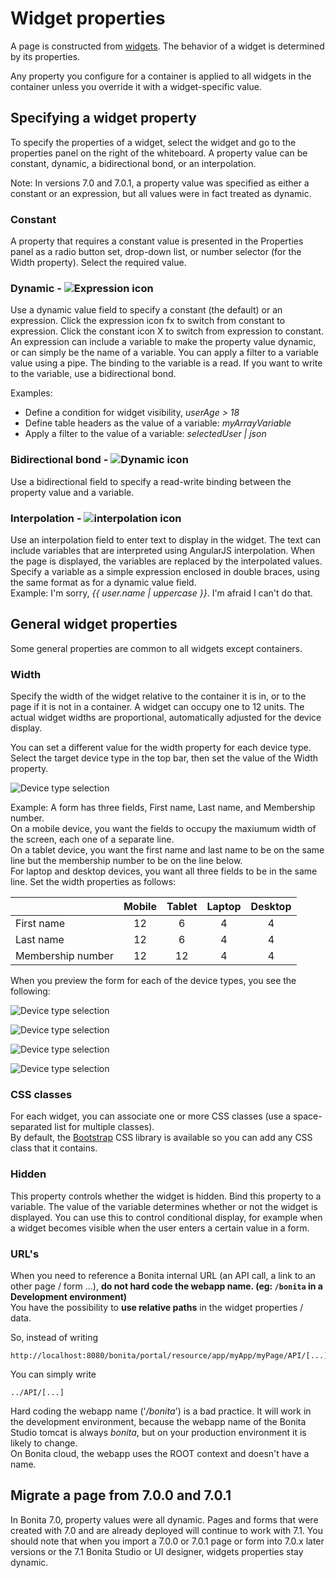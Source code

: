
# Widget properties

A page is constructed from [widgets](widgets.md). The behavior of a widget is determined by its properties.

Any property you configure for a container is applied to all widgets in the container unless you override it with a widget-specific value.

## Specifying a widget property

To specify the properties of a widget, select the widget and go to the properties panel on the right of the whiteboard. A property value can be constant, dynamic, a bidirectional bond, or an interpolation.

Note: In versions 7.0 and 7.0.1, a property value was specified as either a constant or an expression, but all values were in fact treated as dynamic. 

### Constant

A property that requires a constant value is presented in the Properties panel as a radio button set, drop-down list, or number selector (for the Width property). Select the required value.

### Dynamic - ![Expression icon](images/images-6_0/UID-property-bond-expression.svg)

Use a dynamic value field to specify a constant (the default) or an expression. Click the expression icon fx to switch from constant to expression. Click the constant icon X to switch from expression to constant. An expression can include a variable to make the property value dynamic, or can simply be the name of a variable. You can apply a filter to a variable value using a pipe. The binding to the
variable is a read. If you want to write to the variable, use a bidirectional bond. 

Examples:

* Define a condition for widget visibility, _userAge \> 18_
* Define table headers as the value of a variable: _myArrayVariable_
* Apply a filter to the value of a variable: _selectedUser | json_

### Bidirectional bond - ![Dynamic icon](images/images-6_0/UID-property-bond-chain.png)

Use a bidirectional field to specify a read-write binding between the property value and a variable.

### Interpolation - ![interpolation icon](images/images-6_0/UID-property-bond-interpolation.png)

Use an interpolation field to enter text to display in the widget. The text can include variables that are interpreted using AngularJS interpolation. When the page is displayed, the variables are replaced by the interpolated values. Specify a variable as a simple expression enclosed in double braces, using the same format as for a dynamic value field.  
Example: I'm sorry, _{{ user.name | uppercase }}_. I'm afraid I can't do that.

## General widget properties

Some general properties are common to all widgets except containers.

### Width

Specify the width of the widget relative to the container it is in, or to the page if it is not in a container. A widget can occupy one to 12 units. The actual widget widths are proportional, automatically adjusted for the device display.

You can set a different value for the width property for each device type. Select the target device type in the top bar, then set the value of the Width property.

![Device type selection](images/images-6_0/pb-resolution.png)

Example: A form has three fields, First name, Last name, and Membership number.   
On a mobile device, you want the fields to occupy the maxiumum width of the screen, each one of a separate line.   
On a tablet device, you want the first name and last name to be on the same line but the membership number to be on the line below.   
For laptop and desktop devices, you want all three fields to be in the same line. Set the width properties as follows:

| | Mobile  | Tablet  | Laptop  | Desktop  |
| --- | :----: | :----: | :-----: | :-----: |
| First name  | 12  | 6  | 4  | 4  |
| Last name  | 12  | 6  | 4  | 4  |
| Membership number  | 12  |12  | 4  | 4  |

When you preview the form for each of the device types, you see the following:

![Device type selection](images/images-6_0/mobile.png)

![Device type selection](images/images-6_0/tablet.png)

![Device type selection](images/images-6_0/laptop.png)

![Device type selection](images/images-6_0/desktop.png)

### CSS classes

For each widget, you can associate one or more CSS classes (use a space-separated list for multiple classes).   
By default, the [Bootstrap](http://getbootstrap.com/) CSS library is available so you can add any CSS class that it contains.

### Hidden

This property controls whether the widget is hidden. Bind this property to a variable. The value of the variable determines whether or not the widget is displayed. You can use this to control conditional display, for example when a widget becomes visible when the user enters a certain value in a form.

### URL's

When you need to reference a Bonita internal URL (an API call, a link to an other page / form ...), **do not hard code the webapp name. (eg: `/bonita` in a Development environment)**  
You have the possibility to **use relative paths** in the widget properties / data.  

So, instead of writing

```
http://localhost:8080/bonita/portal/resource/app/myApp/myPage/API/[...]
```  

You can simply write

```
../API/[...]
```  

Hard coding the webapp name ('_/bonita_') is a bad practice. It will work in the development environment, because the webapp name of the Bonita Studio tomcat is always _bonita_, but on your production environment it is likely to change.  
On Bonita cloud, the webapp uses the ROOT context and doesn't have a name.

## Migrate a page from 7.0.0 and 7.0.1

In Bonita 7.0, property values were all dynamic. Pages and forms that were created with 7.0 and are already deployed will continue to work with 7.1\. You should note that when you import a 7.0.0 or 7.0.1 page or form into 7.0.x later versions or the 7.1 Bonita Studio or UI designer, widgets properties stay dynamic.
